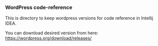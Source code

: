 ### WordPress code-reference

This is directory to keep wordpress versions for code reference in Intellij IDEA.

You can download desired version from here: https://wordpress.org/download/releases/
